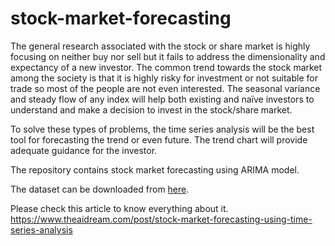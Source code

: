 # stock-market-forecasting

The general research associated with the stock or share market is highly focusing on neither buy nor sell but it fails to address the dimensionality and expectancy of a new investor. The common trend towards the stock market among the society is that it is highly risky for investment or not suitable for trade so most of the people are not even interested. The seasonal variance and steady flow of any index will help both existing and naïve investors to understand and make a decision to invest in the stock/share market.

To solve these types of problems, the time series analysis will be the best tool for forecasting the trend or even future. The trend chart will provide adequate guidance for the investor.

The repository contains stock market forecasting using ARIMA model. 

The dataset can be downloaded from [here](https://github.com/nageshsinghc4/stock-market-forecasting/blob/master/aaba.us.txt).

Please check this article to know everything about it.
https://www.theaidream.com/post/stock-market-forecasting-using-time-series-analysis
